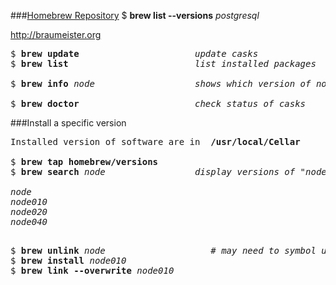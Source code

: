 ###[Homebrew Repository](https://github.com/Homebrew/homebrew)
$ <b>brew list --versions</b> <em>postgresql</em>

http://braumeister.org
<pre>
$ <b>brew update</b>                      <em>update casks</em>   
$ <b>brew list</b>                       <em> list installed packages</em>   

$ <b>brew info</b> <em>node</em>                   <em>shows which version of node.js <b>will be</b> installed</em>   

$ <b>brew doctor</b>                      <em>check status of casks</em>  
</pre>

###Install a specific version
<pre>
Installed version of software are in  <b>/usr/local/Cellar</b>

$ <b>brew tap homebrew/versions</b>  
$ <b>brew search</b> <em>node</em>                 <em>display versions of "node"</em>

<em>node
node010
node020
node040
</em>
</pre>
<pre>
$ <b>brew unlink</b> <em>node</em>                    # <em>may need to symbol unlink previous version</em>  
$ <b>brew install</b> <em>node010</em>    
$ <b>brew link --overwrite</b> <em>node010</em>   
</pre>
